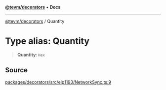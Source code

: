 [**@tevm/decorators**](../README.md) • **Docs**

***

[@tevm/decorators](../globals.md) / Quantity

# Type alias: Quantity

> **Quantity**: `Hex`

## Source

[packages/decorators/src/eip1193/NetworkSync.ts:9](https://github.com/evmts/tevm-monorepo/blob/main/packages/decorators/src/eip1193/NetworkSync.ts#L9)
